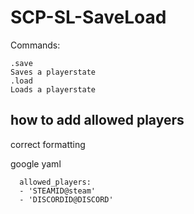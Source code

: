 # SCP-SL-SaveLoad
 
Commands:
```
.save
Saves a playerstate
.load
Loads a playerstate
```


## how to add allowed players
correct formatting

google yaml
```
  allowed_players:
  - 'STEAMID@steam'
  - 'DISCORDID@DISCORD'
```
